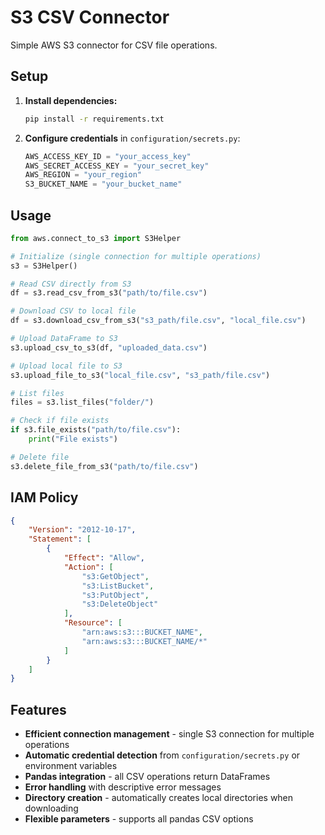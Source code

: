 # S3 CSV Connector

Simple AWS S3 connector for CSV file operations.

## Setup

1. **Install dependencies:**
   ```bash
   pip install -r requirements.txt
   ```

2. **Configure credentials** in `configuration/secrets.py`:
   ```python
   AWS_ACCESS_KEY_ID = "your_access_key"
   AWS_SECRET_ACCESS_KEY = "your_secret_key"
   AWS_REGION = "your_region"
   S3_BUCKET_NAME = "your_bucket_name"
   ```

## Usage

```python
from aws.connect_to_s3 import S3Helper

# Initialize (single connection for multiple operations)
s3 = S3Helper()

# Read CSV directly from S3
df = s3.read_csv_from_s3("path/to/file.csv")

# Download CSV to local file
df = s3.download_csv_from_s3("s3_path/file.csv", "local_file.csv")

# Upload DataFrame to S3
s3.upload_csv_to_s3(df, "uploaded_data.csv")

# Upload local file to S3
s3.upload_file_to_s3("local_file.csv", "s3_path/file.csv")

# List files
files = s3.list_files("folder/")

# Check if file exists
if s3.file_exists("path/to/file.csv"):
    print("File exists")

# Delete file
s3.delete_file_from_s3("path/to/file.csv")
```

## IAM Policy

```json
{
    "Version": "2012-10-17",
    "Statement": [
        {
            "Effect": "Allow",
            "Action": [
                "s3:GetObject",
                "s3:ListBucket",
                "s3:PutObject",
                "s3:DeleteObject"
            ],
            "Resource": [
                "arn:aws:s3:::BUCKET_NAME",
                "arn:aws:s3:::BUCKET_NAME/*"
            ]
        }
    ]
}
```

## Features

- **Efficient connection management** - single S3 connection for multiple operations
- **Automatic credential detection** from `configuration/secrets.py` or environment variables
- **Pandas integration** - all CSV operations return DataFrames
- **Error handling** with descriptive error messages
- **Directory creation** - automatically creates local directories when downloading
- **Flexible parameters** - supports all pandas CSV options 
